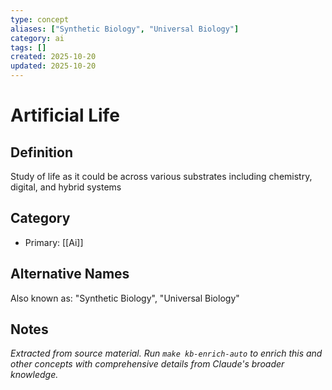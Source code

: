 ```yaml
---
type: concept
aliases: ["Synthetic Biology", "Universal Biology"]
category: ai
tags: []
created: 2025-10-20
updated: 2025-10-20
---
```


# Artificial Life

## Definition

Study of life as it could be across various substrates including chemistry, digital, and hybrid systems

## Category

- Primary: [[Ai]]

## Alternative Names

Also known as: "Synthetic Biology", "Universal Biology"

## Notes

*Extracted from source material. Run `make kb-enrich-auto` to enrich this and other concepts with comprehensive details from Claude's broader knowledge.*
